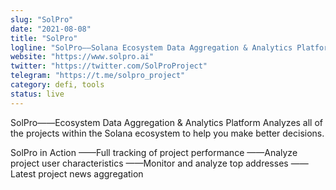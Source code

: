 ```yaml
---
slug: "SolPro"
date: "2021-08-08"
title: "SolPro"
logline: "SolPro——Solana Ecosystem Data Aggregation & Analytics Platform"
website: "https://www.solpro.ai"
twitter: "https://twitter.com/SolProProject"
telegram: "https://t.me/solpro_project"
category: defi, tools
status: live
--- 
```



SolPro——Ecosystem Data Aggregation & Analytics Platform
Analyzes all of the projects within the Solana ecosystem to help you make better decisions.

SolPro in Action
——Full tracking of project performance
——Analyze project user characteristics
——Monitor and analyze top addresses
——Latest project news aggregation
